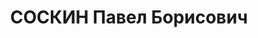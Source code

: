 ---
title: СОСКИН Павел Борисович
description: "1904 року народження, місце народження не вказано, єврей, освіта вища,\
  \ член ВКП(б). Секретар Боково-Антрацитівського райкому КП(б)У. Проживав: м. Сталіно\
  \ (м. Донецьк) Донецької області. \n  Заарештований 10 серпня 1937 року. Засуджений\
  \ військовою колегією Верховного Суду СРСР до розстрілу. Розстріляний 2 грудня 1937\
  \ року у м. Сталіно (м. Донецьк). \n  Реабілітований у 1989 році."
---
